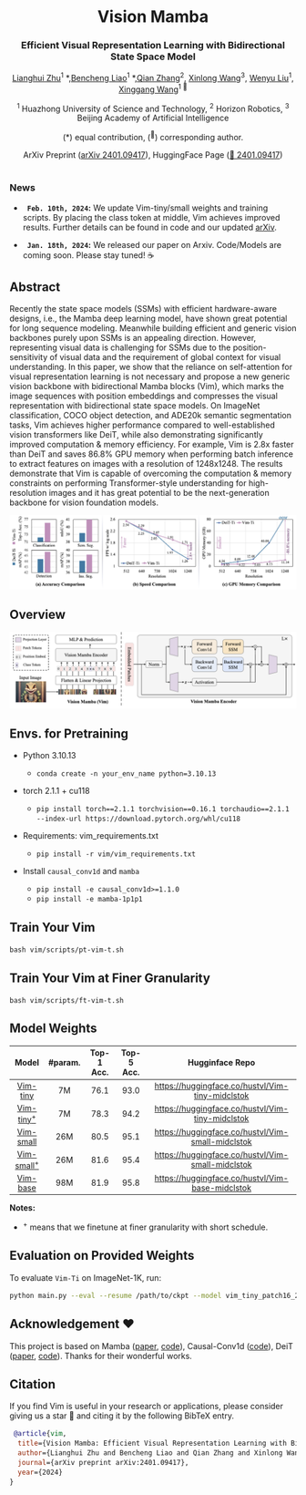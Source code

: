 <div align="center">
<h1>Vision Mamba </h1>
<h3>Efficient Visual Representation Learning with Bidirectional State Space Model</h3>

[Lianghui Zhu](https://github.com/Unrealluver)<sup>1</sup> \*,[Bencheng Liao](https://github.com/LegendBC)<sup>1</sup> \*,[Qian Zhang](https://scholar.google.com/citations?user=pCY-bikAAAAJ&hl=zh-CN)<sup>2</sup>, [Xinlong Wang](https://www.xloong.wang/)<sup>3</sup>, [Wenyu Liu](http://eic.hust.edu.cn/professor/liuwenyu/)<sup>1</sup>, [Xinggang Wang](https://xwcv.github.io/)<sup>1 :email:</sup>

<sup>1</sup>  Huazhong University of Science and Technology, <sup>2</sup>  Horizon Robotics,  <sup>3</sup> Beijing Academy of Artificial Intelligence

(\*) equal contribution, (<sup>:email:</sup>) corresponding author.

ArXiv Preprint ([arXiv 2401.09417](https://arxiv.org/abs/2401.09417)), HuggingFace Page ([🤗 2401.09417](https://huggingface.co/papers/2401.09417))


</div>


#



### News
* **` Feb. 10th, 2024`:** We update Vim-tiny/small weights and training scripts. By placing the class token at middle, Vim achieves improved results. Further details can be found in code and our updated [arXiv](https://arxiv.org/abs/2401.09417).

* **` Jan. 18th, 2024`:** We released our paper on Arxiv. Code/Models are coming soon. Please stay tuned! ☕️


## Abstract
Recently the state space models (SSMs) with efficient hardware-aware designs, i.e., the Mamba deep learning model, have shown great potential for long sequence modeling. Meanwhile building efficient and generic vision backbones purely upon SSMs is an appealing direction. However, representing visual data is challenging for SSMs due to the position-sensitivity of visual data and the requirement of global context for visual understanding. In this paper, we show that the reliance on self-attention for visual representation learning is not necessary and propose a new generic vision backbone with bidirectional Mamba blocks (Vim), which marks the image sequences with position embeddings and compresses the visual representation with bidirectional state space models. On ImageNet classification, COCO object detection, and ADE20k semantic segmentation tasks, Vim achieves higher performance compared to well-established vision transformers like DeiT, while also demonstrating significantly improved computation & memory efficiency. For example, Vim is 2.8x faster than DeiT and saves 86.8% GPU memory when performing batch inference to extract features on images with a resolution of 1248x1248. The results demonstrate that Vim is capable of overcoming the computation & memory constraints on performing Transformer-style understanding for high-resolution images and it has great potential to be the next-generation backbone for vision foundation models.


<div align="center">
<img src="assets/vim_teaser_v1.7.png" />
</div>

## Overview
<div align="center">
<img src="assets/vim_pipeline_v1.9.png" />
</div>

## Envs. for Pretraining

- Python 3.10.13

  - `conda create -n your_env_name python=3.10.13`

- torch 2.1.1 + cu118
  - `pip install torch==2.1.1 torchvision==0.16.1 torchaudio==2.1.1 --index-url https://download.pytorch.org/whl/cu118`

- Requirements: vim_requirements.txt
  - `pip install -r vim/vim_requirements.txt`

- Install ``causal_conv1d`` and ``mamba``
  - `pip install -e causal_conv1d>=1.1.0`
  - `pip install -e mamba-1p1p1`
  
  


## Train Your Vim

`bash vim/scripts/pt-vim-t.sh`

## Train Your Vim at Finer Granularity
`bash vim/scripts/ft-vim-t.sh`

## Model Weights

| Model | #param. | Top-1 Acc. | Top-5 Acc. | Hugginface Repo |
|:------------------------------------------------------------------:|:-------------:|:----------:|:----------:|:----------:|
| [Vim-tiny](https://huggingface.co/hustvl/Vim-tiny-midclstok)    |       7M       |   76.1   | 93.0 | https://huggingface.co/hustvl/Vim-tiny-midclstok |
| [Vim-tiny<sup>+</sup>](https://huggingface.co/hustvl/Vim-tiny-midclstok)    |       7M       |   78.3   | 94.2 | https://huggingface.co/hustvl/Vim-tiny-midclstok |
| [Vim-small](https://huggingface.co/hustvl/Vim-small-midclstok)    |       26M       |   80.5   | 95.1 | https://huggingface.co/hustvl/Vim-small-midclstok |
| [Vim-small<sup>+</sup>](https://huggingface.co/hustvl/Vim-small-midclstok)    |       26M       |   81.6   | 95.4 | https://huggingface.co/hustvl/Vim-small-midclstok |
| [Vim-base](https://huggingface.co/hustvl/Vim-base-midclstok)    |       98M       |   81.9   | 95.8 | https://huggingface.co/hustvl/Vim-base-midclstok |

**Notes:**
- <sup>+</sup> means that we finetune at finer granularity with short schedule.
## Evaluation on Provided Weights
To evaluate `Vim-Ti` on ImageNet-1K, run:
```bash
python main.py --eval --resume /path/to/ckpt --model vim_tiny_patch16_224_bimambav2_final_pool_mean_abs_pos_embed_with_midclstok_div2 --data-path /path/to/imagenet
```
## Acknowledgement :heart:
This project is based on Mamba ([paper](https://arxiv.org/abs/2312.00752), [code](https://github.com/state-spaces/mamba)), Causal-Conv1d ([code](https://github.com/Dao-AILab/causal-conv1d)), DeiT ([paper](https://arxiv.org/abs/2012.12877), [code](https://github.com/facebookresearch/deit)). Thanks for their wonderful works.

## Citation
If you find Vim is useful in your research or applications, please consider giving us a star 🌟 and citing it by the following BibTeX entry.

```bibtex
 @article{vim,
  title={Vision Mamba: Efficient Visual Representation Learning with Bidirectional State Space Model},
  author={Lianghui Zhu and Bencheng Liao and Qian Zhang and Xinlong Wang and Wenyu Liu and Xinggang Wang},
  journal={arXiv preprint arXiv:2401.09417},
  year={2024}
}
```

